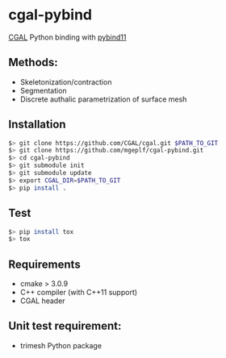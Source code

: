 # cgal-pybind

 [CGAL](http://cgal.org) Python binding with [pybind11](https://pybind11.readthedocs.io)

## Methods:
* Skeletonization/contraction
* Segmentation
* Discrete authalic parametrization of surface mesh

## Installation
```bash
$> git clone https://github.com/CGAL/cgal.git $PATH_TO_GIT
$> git clone https://github.com/mgeplf/cgal-pybind.git
$> cd cgal-pybind
$> git submodule init
$> git submodule update
$> export CGAL_DIR=$PATH_TO_GIT
$> pip install .
```

## Test
```bash
$> pip install tox
$> tox
```

## Requirements
* cmake > 3.0.9
* C++ compiler (with C++11 support)
* CGAL header

## Unit test requirement:
* trimesh Python package
